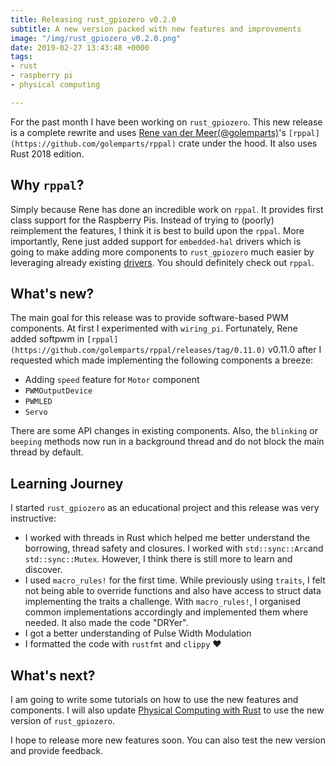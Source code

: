 ```yaml
---
title: Releasing rust_gpiozero v0.2.0
subtitle: A new version packed with new features and improvements
image: "/img/rust_gpiozero_v0.2.0.png"
date: 2019-02-27 13:43:48 +0000
tags:
- rust
- raspberry pi
- physical computing

---
```

For the past month I have been working on `rust_gpiozero`. This new release is a complete rewrite and uses [Rene van der Meer(@golemparts)](https://twitter.com/golemparts)'s  `[rppal](https://github.com/golemparts/rppal)` crate under the hood. It also uses Rust 2018 edition.

## Why `rppal`?

Simply because Rene has done an incredible work on `rppal`. It provides first class support for the Raspberry Pis. Instead of trying to (poorly) reimplement the features, I think it is best to build upon the `rppal`. More importantly, Rene just added support for `embedded-hal` drivers which is going to make adding more components to `rust_gpiozero` much easier by leveraging already existing [drivers](https://github.com/rust-embedded/awesome-embedded-rust#driver-crates). You should definitely check out `rppal`.

## What's new?

The main goal for this release was to provide software-based PWM components. At first I experimented with `wiring_pi`. Fortunately, Rene added softpwm  in `[rppal](https://github.com/golemparts/rppal/releases/tag/0.11.0)` v0.11.0 after I requested which made implementing the following components a breeze:

* Adding `speed` feature for `Motor` component
* `PWMOutputDevice`
* `PWMLED`
* `Servo`

There are some API changes in existing components. Also, the `blinking` or `beeping` methods now run in a background thread and do not block the main thread by default.

## Learning Journey

I started `rust_gpiozero` as an educational project and this release was very instructive:

* I worked with threads in Rust which helped me better understand the borrowing, thread safety and closures. I worked with `std::sync::Arc`and `std::sync::Mutex`. However, I think there is still more to learn and discover.
* I used `macro_rules!` for the first time. While previously using `traits`, I felt not being able to override functions and also have access to struct data implementing the traits a challenge. With `macro_rules!`, I organised common implementations accordingly and implemented them where needed. It also made the code "DRYer".
* I got a better understanding of Pulse Width Modulation
* I formatted the code with `rustfmt` and `clippy` ❤️

## What's next?

I am going to write some tutorials on how to use the new features and components. I will also update [Physical Computing with Rust](https://rahul-thakoor.github.io/physical-computing-rust/) to use the new version of `rust_gpiozero`.

I hope to release more new features soon. You can also test the new version and provide feedback.